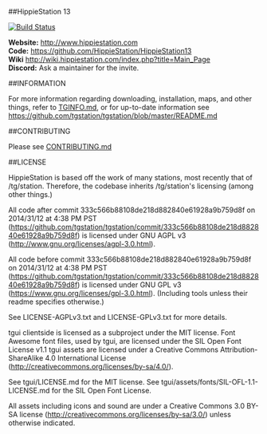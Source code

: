 ##HippieStation 13

[![Build Status](https://travis-ci.org/HippieStation/HippieStation13.png)](https://travis-ci.org/HippieStation/HippieStation13)


**Website:** http://www.hippiestation.com <BR>
**Code:** https://github.com/HippieStation/HippieStation13 <BR>
**Wiki** http://wiki.hippiestation.com/index.php?title=Main_Page <BR>
**Discord:** Ask a maintainer for the invite. <BR>


##INFORMATION

For more information regarding downloading, installation, maps, and other things, refer to [TGINFO.md](TGINFO.md), or for up-to-date information see https://github.com/tgstation/tgstation/blob/master/README.md

##CONTRIBUTING

Please see [CONTRIBUTING.md](CONTRIBUTING.md)

##LICENSE

HippieStation is based off the work of many stations, most recently that of /tg/station. Therefore, the codebase inherits /tg/station's licensing (among other things.)

All code after commit 333c566b88108de218d882840e61928a9b759d8f on 2014/31/12 at 4:38 PM PST (https://github.com/tgstation/tgstation/commit/333c566b88108de218d882840e61928a9b759d8f) is licensed under GNU AGPL v3 (http://www.gnu.org/licenses/agpl-3.0.html).

All code before commit 333c566b88108de218d882840e61928a9b759d8f on 2014/31/12 at 4:38 PM PST (https://github.com/tgstation/tgstation/commit/333c566b88108de218d882840e61928a9b759d8f) is licensed under GNU GPL v3 (https://www.gnu.org/licenses/gpl-3.0.html). (Including tools unless their readme specifies otherwise.)

See LICENSE-AGPLv3.txt and LICENSE-GPLv3.txt for more details.

tgui clientside is licensed as a subproject under the MIT license. Font Awesome font files, used by tgui, are licensed under the SIL Open Font License v1.1 tgui assets are licensed under a Creative Commons Attribution-ShareAlike 4.0 International License (http://creativecommons.org/licenses/by-sa/4.0/).

See tgui/LICENSE.md for the MIT license. See tgui/assets/fonts/SIL-OFL-1.1-LICENSE.md for the SIL Open Font License.

All assets including icons and sound are under a Creative Commons 3.0 BY-SA license (http://creativecommons.org/licenses/by-sa/3.0/) unless otherwise indicated.